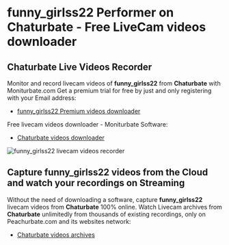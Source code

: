 # funny_girlss22 Performer on Chaturbate - Free LiveCam videos downloader

## Chaturbate Live Videos Recorder

Monitor and record livecam videos of **funny_girlss22** from **Chaturbate** with Moniturbate.com
Get a premium trial for free by just and only registering with your Email address:
* [funny_girlss22 Premium videos downloader](https://moniturbate.com/request-demo-licence-key.html)

Free livecam videos downloader - Moniturbate Software:
* [Chaturbate videos downloader](https://moniturbate.com/moniturbate-download-software.html)

![funny_girlss22 livecam videos recorder](https://peachurnet.com/templates/moniturbate-software.png)


## Capture funny_girlss22 videos from the Cloud and watch your recordings on Streaming

Without the need of downloading a software, capture **funny_girlss22** livecam videos from **Chaturbate** 100% online.
Watch Livecam archives from **Chaturbate** unlimitedly from thousands of existing recordings, only on Peachurbate.com and its websites network:
* [Chaturbate videos archives](https://peachurnet.com/)
